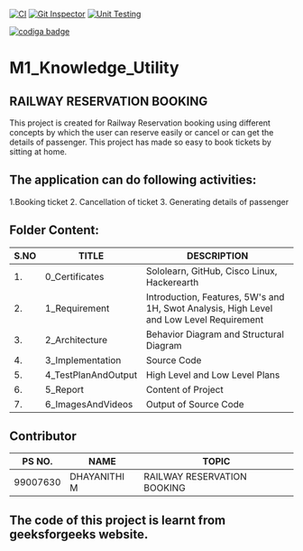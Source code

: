 [![CI](https://github.com/dhaya007/M1_Knowledge_Utility/actions/workflows/main.yml/badge.svg)](https://github.com/dhaya007/M1_Knowledge_Utility/actions/workflows/main.yml)
[![Git Inspector](https://github.com/dhaya007/M1_Knowledge_Utility/actions/workflows/Git%20Inspector.yml/badge.svg)](https://github.com/dhaya007/M1_Knowledge_Utility/actions/workflows/Git%20Inspector.yml)
[![Unit Testing](https://github.com/dhaya007/M1_Knowledge_Utility/actions/workflows/Unit%20Testing.yml/badge.svg)](https://github.com/dhaya007/M1_Knowledge_Utility/actions/workflows/Unit%20Testing.yml)



<a href="https://app.codiga.io/public/user/github/dhaya007">
   <img src="https://api.codiga.io/public/badge/user/github/dhaya007?style=dark" alt="codiga badge" />
</a>

# M1_Knowledge_Utility <BR/>

## RAILWAY RESERVATION BOOKING <BR/>
This project is created for Railway Reservation booking using different concepts by which the user can reserve easily or cancel or can get the details of passenger. This project has made so easy to book tickets by sitting at home.

## The application can do following activities: <BR/>

1.Booking ticket
2. Cancellation of ticket
3. Generating details of passenger

## Folder Content: <BR/>

| S.NO | TITLE | DESCRIPTION |
|------|-------|-------------|
|1.    | 0_Certificates | Sololearn, GitHub, Cisco Linux, Hackerearth |
|2.    | 1_Requirement  | Introduction, Features, 5W's and 1H, Swot Analysis, High Level and Low Level Requirement |
|3.    | 2_Architecture | Behavior Diagram and Structural Diagram |
|4.    | 3_Implementation | Source Code |
|5.    | 4_TestPlanAndOutput | High Level and Low Level Plans |
|6.    | 5_Report | Content of Project |
|7.    | 6_ImagesAndVideos | Output of Source Code |

## Contributor 
| PS NO. | NAME | TOPIC |
|--------|------|-------|
|99007630    | DHAYANITHI M  | RAILWAY RESERVATION BOOKING |

## The code of this project is learnt from geeksforgeeks website.
